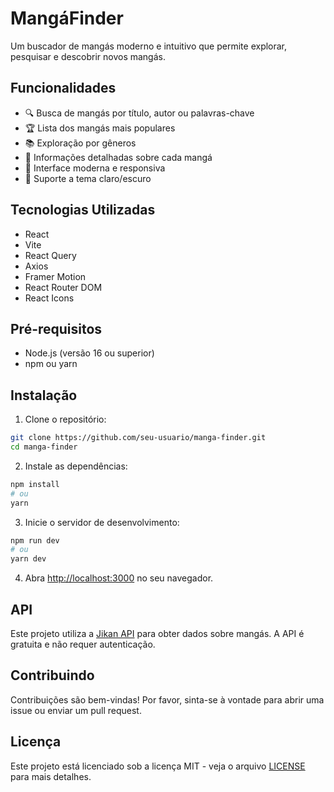 # MangáFinder

Um buscador de mangás moderno e intuitivo que permite explorar, pesquisar e descobrir novos mangás.

## Funcionalidades

- 🔍 Busca de mangás por título, autor ou palavras-chave
- 🏆 Lista dos mangás mais populares
- 📚 Exploração por gêneros
- 📖 Informações detalhadas sobre cada mangá
- 💫 Interface moderna e responsiva
- 🌙 Suporte a tema claro/escuro

## Tecnologias Utilizadas

- React
- Vite
- React Query
- Axios
- Framer Motion
- React Router DOM
- React Icons

## Pré-requisitos

- Node.js (versão 16 ou superior)
- npm ou yarn

## Instalação

1. Clone o repositório:
```bash
git clone https://github.com/seu-usuario/manga-finder.git
cd manga-finder
```

2. Instale as dependências:
```bash
npm install
# ou
yarn
```

3. Inicie o servidor de desenvolvimento:
```bash
npm run dev
# ou
yarn dev
```

4. Abra [http://localhost:3000](http://localhost:3000) no seu navegador.

## API

Este projeto utiliza a [Jikan API](https://jikan.moe/) para obter dados sobre mangás. A API é gratuita e não requer autenticação.

## Contribuindo

Contribuições são bem-vindas! Por favor, sinta-se à vontade para abrir uma issue ou enviar um pull request.

## Licença

Este projeto está licenciado sob a licença MIT - veja o arquivo [LICENSE](LICENSE) para mais detalhes.
